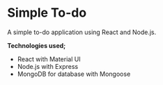 # Simple To-do
A simple to-do application using React and Node.js.

**Technologies used;**
- React with Material UI
- Node.js with Express
- MongoDB for database with Mongoose
